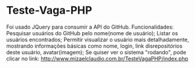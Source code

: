 # Teste-Vaga-PHP

Foi usado JQuery para consumir a API do GitHub.
Funcionalidades:
Pesquisar usuários do GitHub pelo nome(nome de usuário);
Listar os usuários encontrados;
Permitir visualizar o usuário mais detalhadamente, mostrando informações básicas como nome, login, link disrepositórios deste usuário, avatar(imagem);
Se quiser ver o sistema "rodando", pode clicar no link:
http://www.mizaelclaudio.com.br/TesteVagaPHP/index.php
